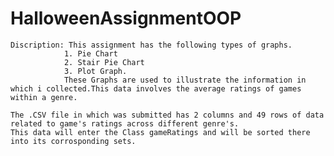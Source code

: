 # HalloweenAssignmentOOP
  	Discription: This assignment has the following types of graphs. 
                1. Pie Chart   
                2. Stair Pie Chart  
                3. Plot Graph. 
                These Graphs are used to illustrate the information in which i collected.This data involves the average ratings of games within a genre.

	The .CSV file in which was submitted has 2 columns and 49 rows of data related to game's ratings across different genre's.
	This data will enter the Class gameRatings and will be sorted there into its corrosponding sets.